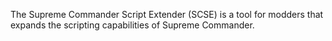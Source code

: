 The Supreme Commander Script Extender (SCSE) is a tool for modders that expands the scripting capabilities of Supreme Commander.
